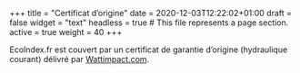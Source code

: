 +++
title = "Certificat d’origine"
date = 2020-12-03T12:22:02+01:00
draft = false
widget = "text"
headless = true  # This file represents a page section.
active = true
weight = 40
+++

EcoIndex.fr est couvert par un certificat de garantie d’origine (hydraulique courant) délivré par
[Wattimpact.com](https://www.wattimpact.com/v2012/Sceau-fr.aspx?urlreferrer=http://www.greenit.fr).
